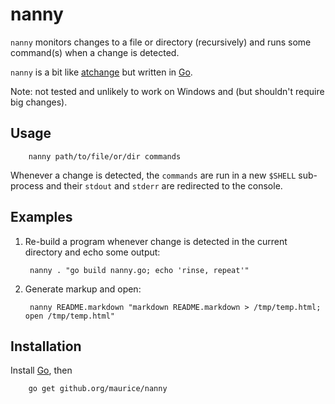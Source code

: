 nanny
=====

`nanny` monitors changes to a file or directory (recursively) and runs some command(s) when a change is detected.

`nanny` is a bit like [atchange](http://www.ccrnp.ncifcrf.gov/~toms/atchange.html) but written in [Go](http://golang.org).

Note: not tested and unlikely to work on Windows and (but shouldn't require big changes).

Usage
-----

		nanny path/to/file/or/dir commands

Whenever a change is detected, the `commands` are run in a new `$SHELL` sub-process and their `stdout` and `stderr` are redirected to the console.

Examples
--------

1. Re-build a program whenever change is detected in the current directory and echo some output:

        nanny . "go build nanny.go; echo 'rinse, repeat'"

2. Generate markup and open:

        nanny README.markdown "markdown README.markdown > /tmp/temp.html; open /tmp/temp.html"

Installation
------------

Install [Go](http://golang.org), then

		go get github.org/maurice/nanny



